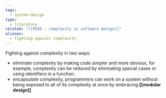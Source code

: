 ```yaml
---
tags:
  - system-design
type:
  - literature
related: "[[POSD - complexity in software design]]"
aliases:
  - fighting against complexity
---
```




Fighting against complexity in two ways:
- eliminate complexity by making code simpler and more obvious, for example, complexity can be reduced by eliminating special cases or using identifiers in a function. 
- encapsulate complexity, programmers can work on a system without being exposed to all of its complexity at once by embracing  **[[modular design]]**
